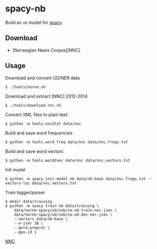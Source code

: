 # spacy-nb

Build an `nb` model for [spacy](https://spacy.io).

## Download

- [Norwegian News Corpus][NNC]

## Usage

Download and convert UD/NER data

    $ ./tools/norne.sh

Download and extract [NNC] 2012-2014

    $ ./tools/download.nnc.sh

Convert XML files to plain text:

    $ python -m tools.nnc2txt data/nnc

Build and save word frequencies

    $ python -m tools.word_freq data/nnc data/nnc.freqs.txt

Build and save word vectors

    $ python -m tools.word2vec data/nnc data/nnc.vectors.txt

Init model

    $ python -m spacy init-model nb data/nb-base data/nnc.freqs.txt --vectors-loc data/nnc.vectors.txt

Train tagger/parser

    $ mkdir data/training
    $ python -m spacy train nb data/training \
        data/norne-spacy/ud/nob/no-ud-train-ner.json \
        data/norne-spacy/ud/nob/no-ud-dev-ner.json \
        --vectors data/nb-base \
        --n-iter 30 \
        --gold-preproc \
        --gpu-id 1


[NNC](https://www.nb.no/sprakbanken/show?serial=oai%3Anb.no%3Asbr-4&lang=en)